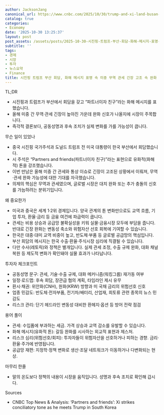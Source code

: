 ```yaml
---
author: JacksonJang
canonical_url: https://www.cnbc.com/2025/10/30/trump-and-xi-land-busan-meeting-trade-and-tariffs-.html
catalog: true
categories:
- Economy
date: '2025-10-30 13:25:37'
layout: post
post_assets: /assets/posts/2025-10-30-시진핑-트럼프-부산-회담-화해-메시지-표명-속-미중-무역-관세-긴장-고조-속-완화-기대-글로벌-시장-주목
subtitle: ''
tags:
- 경제
- 시장
- 투자
- 뉴스요약
- Finance
title: 시진핑 트럼프 부산 회담, 화해 메시지 표명 속 미중 무역 관세 긴장 고조 속 완화 기대 글로벌 시장 주목
---
```


TL;DR
- 시진핑과 트럼프가 부산에서 회담을 갖고 “파트너이자 친구”라는 화해 메시지를 표했습니다.
- 올해 미중 간 무역·관세 긴장이 높아진 가운데 완화 신호가 나올지에 시장이 주목합니다.
- 즉각적 결론보다, 공동성명과 후속 조치가 실제 변화를 가를 가능성이 큽니다.

무슨 일이 있었나
- 중국 시진핑 국가주석과 도널드 트럼프 전 미국 대통령이 한국 부산에서 회담했습니다.
- 시 주석은 “Partners and friends(파트너이자 친구)”라는 표현으로 유화적(화해적) 톤을 강조했습니다.
- 이번 만남은 올해 미중 간 관세와 통상 이슈로 긴장이 고조된 상황에서 이뤄져, 무역·관세 완화 가능성에 대한 기대를 자극했습니다.
- 의제의 핵심은 무역과 관세였으며, 글로벌 시장은 대치 완화 또는 추가 충돌의 신호를 가늠하려는 분위기입니다.

왜 중요한가
- 미국과 중국은 세계 1·2위 경제입니다. 양국 관계의 톤 변화만으로도 교역 흐름, 기업 투자, 환율·금리 등 금융 여건에 파급력이 큽니다.
- 관세는 비용 상승과 공급망 불확실성을 키워 실물·금융시장 모두에 부담을 줍니다. 반대로 긴장 완화는 변동성 축소와 위험자산 선호 회복에 기여할 수 있습니다.
- 한국은 대중·대미 교역 비중이 높고, 반도체·부품 등 글로벌 공급망의 핵심입니다. 부산 회담의 메시지는 한국 수출·환율·주식시장 심리에 직결될 수 있습니다.
- 다만 수사(레토릭)와 정책은 별개입니다. 실제 관세 조정, 수출 규제 완화, 대화 채널 복원 등 제도적 변화가 확인돼야 실물 효과가 나타납니다.

투자자 체크포인트
- 공동성명 문구: 관세, 기술·수출 규제, 대화 메커니즘(워킹그룹) 재가동 여부
- 일정·로드맵: 후속 회담, 장관급 협의 계획, 타임라인 제시 유무
- 환시·채권: 위안화(CNH), 원화(KRW) 방향과 미 국채 금리의 위험선호 신호
- 업종 민감도: 반도체·전자부품, 전기차/배터리, 산업재, 희토류 관련 종목의 뉴스 민감도
- 리스크 관리: 단기 헤드라인 변동성 대비한 환헤지·옵션 등 방어 전략 점검

용어 풀이
- 관세: 수입품에 부과하는 세금. 가격 상승과 교역 감소를 유발할 수 있습니다.
- 화해 메시지(유화적 톤): 갈등 완화를 시사하는 외교적 표현과 제스처.
- 리스크 심리(위험선호/회피): 투자자들이 위험자산을 선호하거나 피하는 경향. 금리·환율·주가에 반영됩니다.
- 공급망 재편: 지정학·정책 변화로 생산·조달 네트워크가 이동하거나 다변화되는 현상.

마무리 한줄
- 말의 온도보다 정책의 내용이 시장을 움직입니다. 성명과 후속 조치로 확인해 갑시다.

Sources
- CNBC Top News & Analysis: ‘Partners and friends’: Xi strikes conciliatory tone as he meets Trump in South Korea